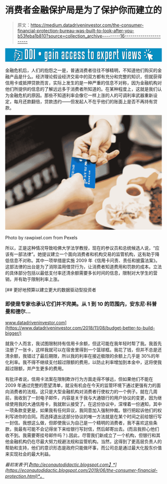 # 消费者金融保护局是为了保护你而建立的

> 原文：<https://medium.datadriveninvestor.com/the-consumer-financial-protection-bureau-was-built-to-look-after-you-b53feba1b810?source=collection_archive---------16----------------------->

[![](img/934d34fd32ce514ef4a3bcf3fb0a3d07.png)](http://www.track.datadriveninvestor.com/1B9E)

金融危机后，人们的抱怨之一是，普通消费者往往不够精明，不知道他们购买的金融产品是什么。经济理论假设经济交易中的双方都有充分和完整的知识，但就获得信用卡或抵押贷款而言，实际上发生的是一种严重的信息不对称，因为金融机构对他们所提供的信息的了解远远多于消费者所知道的。在某种程度上，这就是我们认为金融危机的原因。那些不知道利率会像它一样上涨的人的可调利率武器重新设定，每月还款翻倍，贷款违约——但发起人不在乎他们的账面上是否不再持有贷款。

![](img/8aa4389d554c5b78618722566bdcbaa6.png)

Photo by rawpixel.com from Pexels

所以，正是这种情况导致哈佛大学法学教授，现在的参议员和总统候选人说，“应该有一部法律”。她提议建立一个面向消费者和机构交易的监管机构，这有助于降低信息不对称。其中一项举措是实施 2009 年《信用卡问责、责任和披露法案》。这部法律的出台是为了消除滥用借贷行为，让消费者知道费用和罚款的成本。立法的具体部分包括以最低支付率还清余额需要多长时间的信息，限制对大学生的营销，并有助于限制利率上涨。

[](https://www.datadriveninvestor.com/2018/11/08/budget-better-to-build-bigger/) [## 更好地预算以建立更大的数据驱动型投资者

### 即使是专家也承认它们并不完美。从 1 到 10 的范围内，安东尼·科普曼和德尔…

www.datadriveninvestor.com](https://www.datadriveninvestor.com/2018/11/08/budget-better-to-build-bigger/) 

就我个人而言，我试图限制持有信用卡余额，但这可能在我年轻时帮了我。我首先注册了一张卡，这样我就可以在宿舍里得到一个篮球框。我花了钱，但并不总是还清余额，我错过了最后期限，所以我的利率在接近极限的余额上几乎是 30%的年化利率。我不得不继续支付超过限额的费用，以防止利率增加到本金中，这将使我超过限额，并产生更多的费用。

有批评者说，信用卡法案在限制欺诈行为方面走得不够远，但如果他们不能在 2009 年通过完整的愿望清单，就没有机会在今天的监管环境下通过更强有力的面向消费者的法规。这只是大型金融机构对消费者行使权力的一个例子。就在几周前，我收到了一封电子邮件，内容是关于我与大通银行的用户协议的变更，因为继续使用我的大通信用卡，我就默认接受了。在这份协议中，深埋着一份通知，其中一项条款变更是，如果我有任何异议，我同意加入强制仲裁。银行把起诉他们的权利写进你的合同。而选择退出这部分协议的唯一方法就是在某个时间之前给银行写一封信。我想这么做，但即使我认为自己是一个精明的消费者，我不喜欢这些条款，我最有可能不会记得坐下来给银行写封信，然后邮寄出去。(而且我担心他们收不到。我需要寄挂号邮件吗？).因此，尽管我们新成立了一个机构，但银行和其他金融机构仍在尽最大努力规避法规和监管机构。当然，这得到了更高层负责人的帮助和支持，他们的意识形态是政府只能做坏事，而公司总是通过最大化股东价值来实现社会的最大利益。

*最初发表于*[*【http://econautodidactic.blogspot.com】*](https://econautodidactic.blogspot.com/2019/06/the-consumer-financial-protection.html)*。*